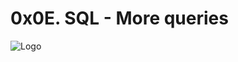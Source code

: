 # 0x0E. SQL - More queries
![Logo](https://s3.amazonaws.com/intranet-projects-files/holbertonschool-higher-level_programming+/274/66988091.jpg)
